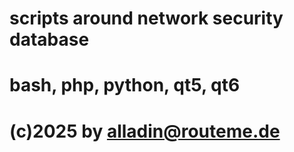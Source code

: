 # scripts around network security database
# bash, php, python, qt5, qt6
# (c)2025 by alladin@routeme.de
#
#
